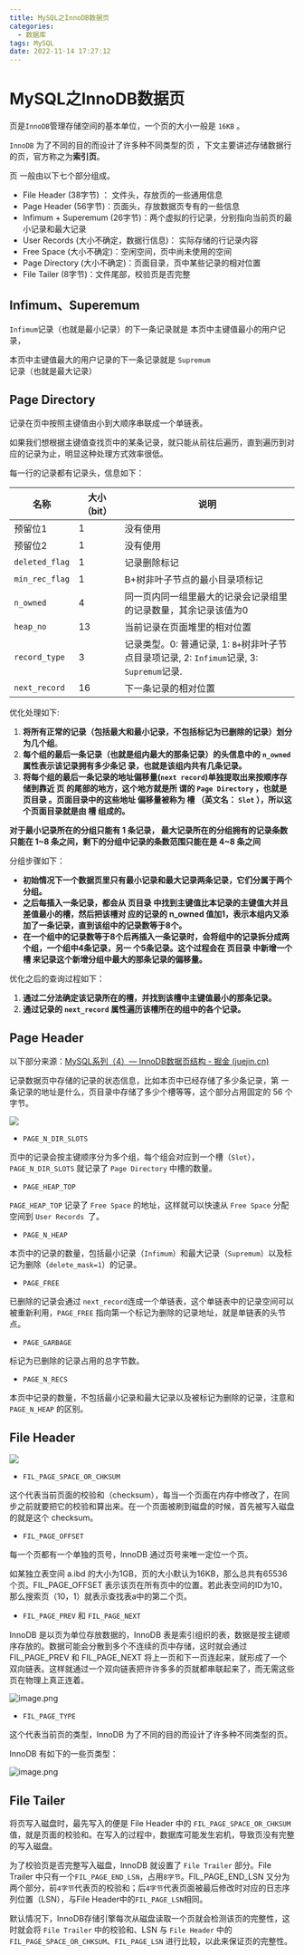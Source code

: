 ```yaml
---
title: MySQL之InnoDB数据页
categories:
  - 数据库
tags: MySQL
date: 2022-11-14 17:27:12
---
```


# MySQL之InnoDB数据页

页是`InnoDB`管理存储空间的基本单位，一个页的大小一般是 `16KB` 。

`InnoDB` 为了不同的目的而设计了许多种不同类型的页 ，下文主要讲述存储数据行的页，官方称之为**索引页**。

页 一般由以下七个部分组成。

- File Header (38字节) ： 文件头，存放页的一些通用信息
- Page Header (56字节)：页面头，存放数据页专有的一些信息
- Infimum + Superemum (26字节)：两个虚拟的行记录，分别指向当前页的最小记录和最大记录
- User Records (大小不确定，数据行信息)： 实际存储的行记录内容
- Free Space (大小不确定)：空闲空间，页中尚未使用的空间
- Page Directory (大小不确定)：页面目录，页中某些记录的相对位置
- File Tailer (8字节)：文件尾部，校验页是否完整



## Infimum、Superemum 

 `Infimum`记录（也就是最小记录）的下一条记录就是 本页中主键值最小的用户记录，

本页中主键值最大的用户记录的下一条记录就是 `Supremum`记录（也就是最大记录）



## Page Directory 

记录在页中按照主键值由小到大顺序串联成一个单链表。

如果我们想根据主键值查找页中的某条记录，就只能从前往后遍历，直到遍历到对应的记录为止，明显这种处理方式效率很低。

每一行的记录都有记录头，信息如下：

| 名称           | 大小（bit） | 说明                                                         |
| -------------- | ----------- | ------------------------------------------------------------ |
| 预留位1        | 1           | 没有使用                                                     |
| 预留位2        | 1           | 没有使用                                                     |
| `deleted_flag` | 1           | 记录删除标记                                                 |
| `min_rec_flag` | 1           | B+树非叶子节点的最小目录项标记                               |
| `n_owned`      | 4           | 同一页内同一组里最大的记录会记录组里的记录数量，其余记录该值为0 |
| `heap_no`      | 13          | 当前记录在页面堆里的相对位置                                 |
| `record_type`  | 3           | 记录类型。0: 普通记录, 1: `B+`树非叶子节点目录项记录, 2: `Infimum`记录, 3: `Supremum`记录. |
| `next_record`  | 16          | 下一条记录的相对位置                                         |

优化处理如下:

1. **将所有正常的记录（包括最大和最小记录，不包括标记为已删除的记录）划分为几个组**。 
2.  **每个组的最后一条记录（也就是组内最大的那条记录）的头信息中的 `n_owned` 属性表示该记录拥有多少条记 录，也就是该组内共有几条记录。** 
3. **将每个组的最后一条记录的地址偏移量(`next record`)单独提取出来按顺序存储到靠近 页 的尾部的地方，这个地方就是所 谓的 `Page Directory` ，也就是 页目录 。页面目录中的这些地址 偏移量被称为 槽 （英文名： `Slot` ），所以这个页面目录就是由 槽 组成的。**



**对于最小记录所在的分组只能有 1 条记录， 最大记录所在的分组拥有的记录条数只能在 1~8 条之间，剩下的分组中记录的条数范围只能在是 4~8 条之间**



分组步骤如下：

- **初始情况下一个数据页里只有最小记录和最大记录两条记录，它们分属于两个分组。** 
- **之后每插入一条记录，都会从 页目录 中找到主键值比本记录的主键值大并且差值最小的槽，然后把该槽对 应的记录的 n_owned 值加1，表示本组内又添加了一条记录，直到该组中的记录数等于8个。** 
- **在一个组中的记录数等于8个后再插入一条记录时，会将组中的记录拆分成两个组，一个组中4条记录，另一 个5条记录。这个过程会在 页目录 中新增一个 槽 来记录这个新增分组中最大的那条记录的偏移量。**



优化之后的查询过程如下：

1. **通过二分法确定该记录所在的槽，并找到该槽中主键值最小的那条记录。**
2. **通过记录的 `next_record` 属性遍历该槽所在的组中的各个记录。**



## Page Header



以下部分来源：[MySQL系列（4）— InnoDB数据页结构 - 掘金 (juejin.cn)](https://juejin.cn/post/6974225353371975693)



记录数据页中存储的记录的状态信息，比如本页中已经存储了多少条记录，第 一条记录的地址是什么，页目录中存储了多少个槽等等，这个部分占用固定的 56 个字节。

![](https://p9-juejin.byteimg.com/tos-cn-i-k3u1fbpfcp/997d4cc05f05453cb4919db54cfcdb6c~tplv-k3u1fbpfcp-zoom-in-crop-mark:4536:0:0:0.image)

- `PAGE_N_DIR_SLOTS`

页中的记录会按主键顺序分为多个组，每个组会对应到一个槽（`Slot`），`PAGE_N_DIR_SLOTS` 就记录了 `Page Directory` 中槽的数量。

- `PAGE_HEAP_TOP`

`PAGE_HEAP_TOP` 记录了 `Free Space` 的地址，这样就可以快速从 `Free Space` 分配空间到 `User Records `了。

- `PAGE_N_HEAP`

本页中的记录的数量，包括最小记录（`Infimum`）和最大记录（`Supremum`）以及标记为删除（`delete_mask=1`）的记录。

- `PAGE_FREE`

已删除的记录会通过 `next_record`连成一个单链表，这个单链表中的记录空间可以被重新利用，`PAGE_FREE` 指向第一个标记为删除的记录地址，就是单链表的头节点。

- `PAGE_GARBAGE`

标记为已删除的记录占用的总字节数。

- `PAGE_N_RECS`

本页中记录的数量，不包括最小记录和最大记录以及被标记为删除的记录，注意和 `PAGE_N_HEAP` 的区别。



## File Header

![](https://p1-juejin.byteimg.com/tos-cn-i-k3u1fbpfcp/afbeb375b5134bf58a3208c4456d692d~tplv-k3u1fbpfcp-zoom-in-crop-mark:4536:0:0:0.image)

- `FIL_PAGE_SPACE_OR_CHKSUM`

这个代表当前页面的校验和（checksum），每当一个页面在内存中修改了，在同步之前就要把它的校验和算出来。在一个页面被刷到磁盘的时候，首先被写入磁盘的就是这个 checksum。

- `FIL_PAGE_OFFSET`

每一个页都有一个单独的页号，InnoDB 通过页号来唯一定位一个页。

如某独立表空间 a.ibd 的大小为1GB，页的大小默认为16KB，那么总共有65536个页。FIL_PAGE_OFFSET 表示该页在所有页中的位置。若此表空间的ID为10，那么搜索页（10，1）就表示查找表a中的第二个页。

- `FIL_PAGE_PREV` 和 `FIL_PAGE_NEXT`

InnoDB 是以页为单位存放数据的，InnoDB 表是索引组织的表，数据是按主键顺序存放的。数据可能会分散到多个不连续的页中存储，这时就会通过 FIL_PAGE_PREV 和 FIL_PAGE_NEXT 将上一页和下一页连起来，就形成了一个双向链表。这样就通过一个双向链表把许许多多的页就都串联起来了，而无需这些页在物理上真正连着。

![image.png](https://p3-juejin.byteimg.com/tos-cn-i-k3u1fbpfcp/30a5ee1b6f1543648ecad0b392fbfed6~tplv-k3u1fbpfcp-zoom-in-crop-mark:4536:0:0:0.image)

- `FIL_PAGE_TYPE`

这个代表当前页的类型，InnoDB 为了不同的目的而设计了许多种不同类型的页。

InnoDB 有如下的一些页类型：

![image.png](https://p3-juejin.byteimg.com/tos-cn-i-k3u1fbpfcp/fcb6dd1fe2b940d88d889e315a6e6562~tplv-k3u1fbpfcp-zoom-in-crop-mark:4536:0:0:0.image)



## File Tailer

将页写入磁盘时，最先写入的便是 File Header 中的 `FIL_PAGE_SPACE_OR_CHKSUM` 值，就是页面的校验和。在写入的过程中，数据库可能发生宕机，导致页没有完整的写入磁盘。

为了校验页是否完整写入磁盘，InnoDB 就设置了 `File Trailer` 部分。File Trailer 中只有一个`FIL_PAGE_END_LSN`，占用`8字节`。FIL_PAGE_END_LSN 又分为两个部分，前`4字节`代表页的校验和；后`4字节`代表页面被最后修改时对应的日志序列位置（LSN），与File Header中的`FIL_PAGE_LSN`相同。

默认情况下，InnoDB存储引擎每次从磁盘读取一个页就会检测该页的完整性，这时就会将 `File Trailer` 中的校验和、LSN 与 `File Header` 中的 `FIL_PAGE_SPACE_OR_CHKSUM`、`FIL_PAGE_LSN` 进行比较，以此来保证页的完整性。
